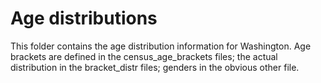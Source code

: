 # Age distributions

This folder contains the age distribution information for Washington. Age brackets are defined in the census_age_brackets files; the actual distribution in the bracket_distr files; genders in the obvious other file.